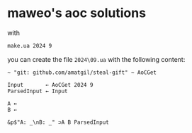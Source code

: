 # maweo's aoc solutions

with

``` bash
make.ua 2024 9
```

you can create the file ``2024\09.ua`` with the following content:

``` uiua
~ "git: github.com/amatgil/steal-gift" ~ AoCGet

Input       ← AoCGet 2024 9
ParsedInput ← Input

A ← 
B ← 

&p$"A: _\nB: _" ⊃A B ParsedInput
```
